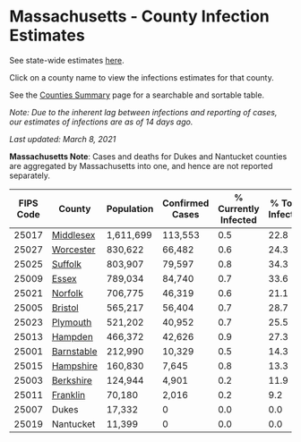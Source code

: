 # Massachusetts - County Infection Estimates

See state-wide estimates [here](/infections/us-ma).

Click on a county name to view the infections estimates for that county.

See the [Counties Summary](/infections/summary-counties) page for a searchable and sortable table.

*Note: Due to the inherent lag between infections and reporting of cases, our estimates of infections are as of 14 days ago.*

*Last updated: March 8, 2021*

**Massachusetts Note**: Cases and deaths for Dukes and Nantucket counties are aggregated by Massachusetts into one, and hence are not reported separately.

|   FIPS Code |                   County |   Population |   Confirmed Cases |   % Currently Infected |   % Total Infected |
|-------------|--------------------------|--------------|-------------------|------------------------|--------------------|
|       25017 |   [Middlesex](middlesex) |    1,611,699 |           113,553 |                    0.5 |               22.8 |
|       25027 |   [Worcester](worcester) |      830,622 |            66,482 |                    0.6 |               24.3 |
|       25025 |       [Suffolk](suffolk) |      803,907 |            79,597 |                    0.8 |               34.3 |
|       25009 |           [Essex](essex) |      789,034 |            84,740 |                    0.7 |               33.6 |
|       25021 |       [Norfolk](norfolk) |      706,775 |            46,319 |                    0.6 |               21.1 |
|       25005 |       [Bristol](bristol) |      565,217 |            56,404 |                    0.7 |               28.7 |
|       25023 |     [Plymouth](plymouth) |      521,202 |            40,952 |                    0.7 |               25.5 |
|       25013 |       [Hampden](hampden) |      466,372 |            42,626 |                    0.9 |               27.3 |
|       25001 | [Barnstable](barnstable) |      212,990 |            10,329 |                    0.5 |               14.3 |
|       25015 |   [Hampshire](hampshire) |      160,830 |             7,645 |                    0.8 |               13.3 |
|       25003 |   [Berkshire](berkshire) |      124,944 |             4,901 |                    0.2 |               11.9 |
|       25011 |     [Franklin](franklin) |       70,180 |             2,016 |                    0.2 |                9.2 |
|       25007 |                    Dukes |       17,332 |                 0 |                    0.0 |                0.0 |
|       25019 |                Nantucket |       11,399 |                 0 |                    0.0 |                0.0 |